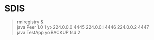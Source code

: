 # SDIS

> rmiregistry &</br>
> java Peer 1.0 1 yo 224.0.0.0 4445 224.0.0.1 4446 224.0.0.2 4447</br>
> java TestApp yo BACKUP fsd 2</br>
